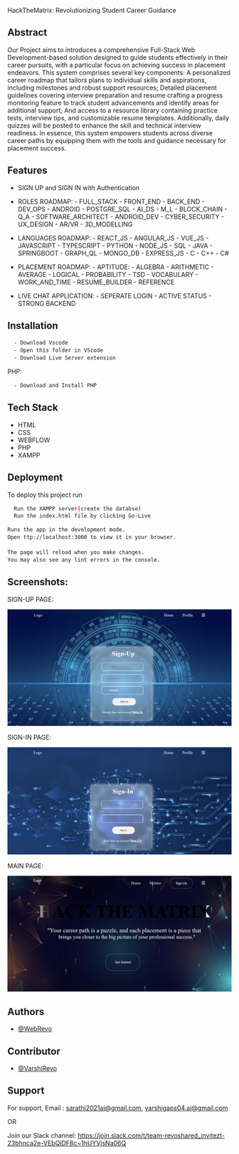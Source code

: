 HackTheMatrix: Revolutionizing Student Career Guidance 

## Abstract
Our Project aims to introduces a comprehensive Full-Stack Web Development-based solution 
designed to guide students effectively in their career pursuits, with a particular focus on 
achieving success in placement endeavors. This system comprises several key components: A 
personalized career roadmap that tailors plans to individual skills and aspirations, including 
milestones and robust support resources; Detailed placement guidelines covering interview 
preparation and resume crafting a progress monitoring feature to track student advancements 
and identify areas for additional support; And access to a resource library containing practice 
tests, interview tips, and customizable resume templates. Additionally, daily quizzes will be 
posted to enhance the skill and technical interview readiness. In essence, this system empowers 
students across diverse career paths by equipping them with the tools and guidance necessary 
for placement success. 

## Features

- SIGN UP and SIGN IN with Authentication 
- ROLES ROADMAP: 
          - FULL_STACK
          - FRONT_END
          - BACK_END
          - DEV_OPS
          - ANDROID
          - POSTGRE_SQL
          - AI_DS
          - M_L
          - BLOCK_CHAIN
          - Q_A
          - SOFTWARE_ARCHITECT
          - ANDROID_DEV
          - CYBER_SECURITY
          - UX_DESIGN
          - AR/VR
          - 3D_MODELLING
        
- LANGUAGES ROADMAP:
          - REACT_JS
          - ANGULAR_JS
          - VUE_JS
          - JAVASCRIPT
          - TYPESCRIPT
          - PYTHON
          - NODE_JS
          - SQL
          - JAVA
          - SPRINGBOOT
          - GRAPH_QL
          - MONGO_DB
          - EXPRESS_JS
          - C
          - C++
          - C#

- PLACEMENT ROADMAP:
          - APTITUDE:
                    - ALGEBRA
                    - ARITHMETIC
                    - AVERAGE
                    - LOGICAL
                    - PROBABILITY
                    - TSD
                    - VOCABULARY
                    - WORK_AND_TIME
          - RESUME_BUILDER
          - REFERENCE

- LIVE CHAT APPLICATION:
          - SEPERATE LOGIN
          - ACTIVE STATUS
          - STRONG BACKEND

## Installation

```bash
  - Download Vscode
  - Open this folder in VScode
  - Download Live Server extension
```

PHP:
```bash
  - Download and Install PHP
```
## Tech Stack

- HTML
- CSS
- WEBFLOW
- PHP
- XAMPP

## Deployment

To deploy this project run

```bash
  Run the XAMPP server(create the databse)
  Run the index.html file by clicking Go-Live
```

```bash
Runs the app in the development mode.
Open ttp://localhost:3000 to view it in your browser.

The page will reload when you make changes.
You may also see any lint errors in the console.
```


## Screenshots:

SIGN-UP PAGE:

![App Screenshot](/SIGN-UP.png)

SIGN-IN PAGE:

![App Screenshot](/SIGN-IN.png)

MAIN PAGE:

![App Screenshot](/MAIN-PAGE.png)

## Authors

- [@WebRevo](https://github.com/WebRevo)

## Contributor

- [@VarshiRevo](https://github.com/WebRevo)

## Support

For support,
Email :
sarathi2021ai@gmail.com,
varshigaps04.ai@gmail.com

OR

Join our Slack channel:
https://join.slack.com/t/team-revoshared_invitezt-23bhnca2e-VEbQiDF8c~1hUYVjsNa06Q



